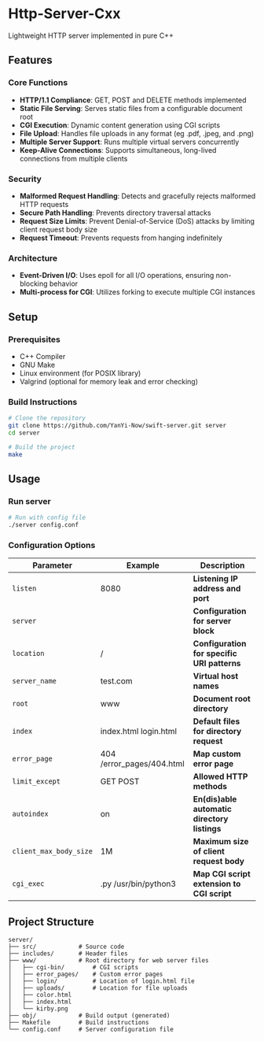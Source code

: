 # Http-Server-Cxx

Lightweight HTTP server implemented in pure C++

## Features

### Core Functions
- **HTTP/1.1 Compliance**: GET, POST and DELETE methods implemented
- **Static File Serving**: Serves static files from a configurable document root
- **CGI Execution**: Dynamic content generation using CGI scripts
- **File Upload**: Handles file uploads in any format (eg .pdf, .jpeg, and .png)
- **Multiple Server Support**: Runs multiple virtual servers concurrently
- **Keep-Alive Connections**: Supports simultaneous, long-lived connections from multiple clients

### Security 
- **Malformed Request Handling**: Detects and gracefully rejects malformed HTTP requests
- **Secure Path Handling**: Prevents directory traversal attacks
- **Request Size Limits**: Prevent Denial-of-Service (DoS) attacks by limiting client request body size
- **Request Timeout**: Prevents requests from hanging indefinitely

### Architecture
- **Event-Driven I/O**: Uses epoll for all I/O operations, ensuring non-blocking behavior
- **Multi-process for CGI**: Utilizes forking to execute multiple CGI instances


## Setup

### Prerequisites
- C++ Compiler
- GNU Make
- Linux environment (for POSIX library)
- Valgrind (optional for memory leak and error checking)

### Build Instructions

```bash
# Clone the repository
git clone https://github.com/YanYi-Now/swift-server.git server
cd server

# Build the project
make
```


## Usage

### Run server

```bash
# Run with config file
./server config.conf

```

### Configuration Options 

| Parameter | Example | Description |
|---|---|---|
| `listen` | 8080 | **Listening IP address and port** 
| `server` |   | **Configuration for server block** |
| `location` | / | **Configuration for specific URI patterns** |
| `server_name` | test.com |  **Virtual host names** |
| `root` | www | **Document root directory** |
| `index` | index.html login.html | **Default files for directory request** |
| `error_page` | 404 /error_pages/404.html | **Map custom error page** |
| `limit_except` | GET POST | **Allowed HTTP methods**  |
| `autoindex` | on | **En(dis)able automatic directory listings**  |
| `client_max_body_size` | 1M | **Maximum size of client request body** |
| `cgi_exec` | .py /usr/bin/python3 | **Map CGI script extension to CGI script** |



## Project Structure
```
server/
├── src/            # Source code
├── includes/       # Header files
├── www/            # Root directory for web server files
│   ├── cgi-bin/        # CGI scripts
│   ├── error_pages/    # Custom error pages
│   ├── login/          # Location of login.html file
│   ├── uploads/        # Location for file uploads
│   ├── color.html
│   ├── index.html
│   └── kirby.png
├── obj/            # Build output (generated)
├── Makefile        # Build instructions
└── config.conf     # Server configuration file
```
